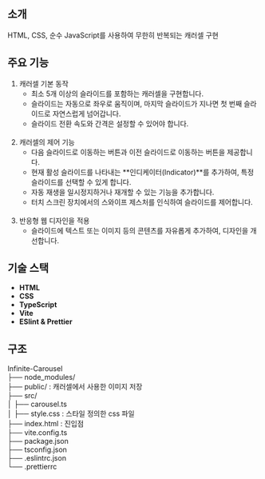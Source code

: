 ## 소개

HTML, CSS, 순수 JavaScript를 사용하여 무한히 반복되는 캐러셀 구현

## 주요 기능

1. 캐러셀 기본 동작
   - 최소 5개 이상의 슬라이드를 포함하는 캐러셀을 구현합니다.
   - 슬라이드는 자동으로 좌우로 움직이며, 마지막 슬라이드가 지나면 첫 번째 슬라이드로 자연스럽게 넘어갑니다.
   - 슬라이드 전환 속도와 간격은 설정할 수 있어야 합니다. <br/><br/>
2. 캐러셀의 제어 기능
   - 다음 슬라이드로 이동하는 버튼과 이전 슬라이드로 이동하는 버튼을 제공합니다.
   - 현재 활성 슬라이드를 나타내는 **인디케이터(Indicator)**를 추가하여, 특정 슬라이드를 선택할 수 있게 합니다.
   - 자동 재생을 일시정지하거나 재개할 수 있는 기능을 추가합니다.
   - 터치 스크린 장치에서의 스와이프 제스처를 인식하여 슬라이드를 제어합니다.<br/><br/>
3. 반응형 웹 디자인을 적용
   - 슬라이드에 텍스트 또는 이미지 등의 콘텐츠를 자유롭게 추가하여, 디자인을 개선합니다.

## 기술 스택

- **HTML**
- **CSS**
- **TypeScript**
- **Vite**
- **ESlint & Prettier**

## 구조

Infinite-Carousel<br/>
├── node_modules/  
├── public/ : 캐러셀에서 사용한 이미지 저장<br/>
├── src/  
│ ├── carousel.ts  
│ ├── style.css : 스타일 정의한 css 파일<br/>
├── index.html : 진입점<br/>
├── vite.config.ts  
├── package.json  
├── tsconfig.json  
├── .eslintrc.json  
└── .prettierrc
